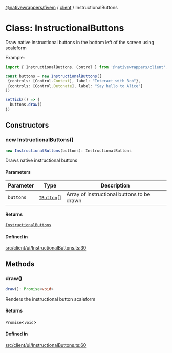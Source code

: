 [@nativewrappers/fivem](../../README.md) / [client](../README.md) / InstructionalButtons

# Class: InstructionalButtons

Draw native instructional buttons in the bottom left of the screen using scaleform

Example:

```typescript
import { InstructionalButtons, Control } from '@nativewrappers/client';

const buttons = new InstructionalButtons([
 {controls: [Control.Context], label: "Interact with Bob"},
 {controls: [Control.Detonate], label: "Say hello to Alice"}
])

setTick(() => {
  buttons.draw()
})
```

## Constructors

### new InstructionalButtons()

```ts
new InstructionalButtons(buttons): InstructionalButtons
```

Draws native instructional buttons

#### Parameters

| Parameter | Type | Description |
| ------ | ------ | ------ |
| `buttons` | [`IButton`](../interfaces/IButton.md)[] | Array of instructional buttons to be drawn |

#### Returns

[`InstructionalButtons`](InstructionalButtons.md)

#### Defined in

[src/client/ui/InstructionalButtons.ts:30](https://github.com/nativewrappers/fivem/blob/09478da418b400a28e2cc17ab86f47c957997aed/src/client/ui/InstructionalButtons.ts#L30)

## Methods

### draw()

```ts
draw(): Promise<void>
```

Renders the instructional button scaleform

#### Returns

`Promise`\<`void`\>

#### Defined in

[src/client/ui/InstructionalButtons.ts:60](https://github.com/nativewrappers/fivem/blob/09478da418b400a28e2cc17ab86f47c957997aed/src/client/ui/InstructionalButtons.ts#L60)
